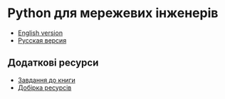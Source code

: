 # Python для мережевих інженерів

* [English version](https://pyneng.readthedocs.io/en/latest/)
* [Русская версия](https://pyneng.readthedocs.io/ru/latest/)

## Додаткові ресурси

* [Завдання до книги](https://github.com/natenka/pyneng-examples-exercises)
* [Добірка ресурсів](https://natenka.github.io/pyneng-resources/)

